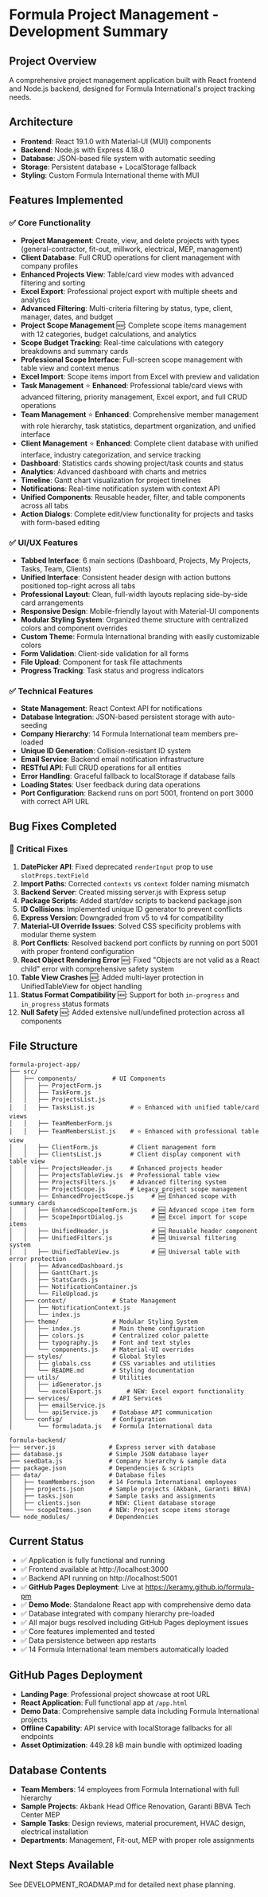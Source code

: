 # Formula Project Management - Development Summary

## Project Overview
A comprehensive project management application built with React frontend and Node.js backend, designed for Formula International's project tracking needs.

## Architecture
- **Frontend**: React 19.1.0 with Material-UI (MUI) components
- **Backend**: Node.js with Express 4.18.0
- **Database**: JSON-based file system with automatic seeding
- **Storage**: Persistent database + LocalStorage fallback
- **Styling**: Custom Formula International theme with MUI

## Features Implemented

### ✅ Core Functionality
- **Project Management**: Create, view, and delete projects with types (general-contractor, fit-out, millwork, electrical, MEP, management)
- **Client Database**: Full CRUD operations for client management with company profiles
- **Enhanced Projects View**: Table/card view modes with advanced filtering and sorting
- **Excel Export**: Professional project export with multiple sheets and analytics
- **Advanced Filtering**: Multi-criteria filtering by status, type, client, manager, dates, and budget
- **Project Scope Management** 🆕: Complete scope items management with 12 categories, budget calculations, and analytics
- **Scope Budget Tracking**: Real-time calculations with category breakdowns and summary cards
- **Professional Scope Interface**: Full-screen scope management with table view and context menus
- **Excel Import**: Scope items import from Excel with preview and validation
- **Task Management** ⭐ **Enhanced**: Professional table/card views with advanced filtering, priority management, Excel export, and full CRUD operations
- **Team Management** ⭐ **Enhanced**: Comprehensive member management with role hierarchy, task statistics, department organization, and unified interface
- **Client Management** ⭐ **Enhanced**: Complete client database with unified interface, industry categorization, and service tracking
- **Dashboard**: Statistics cards showing project/task counts and status
- **Analytics**: Advanced dashboard with charts and metrics
- **Timeline**: Gantt chart visualization for project timelines
- **Notifications**: Real-time notification system with context API
- **Unified Components**: Reusable header, filter, and table components across all tabs
- **Action Dialogs**: Complete edit/view functionality for projects and tasks with form-based editing

### ✅ UI/UX Features
- **Tabbed Interface**: 6 main sections (Dashboard, Projects, My Projects, Tasks, Team, Clients)
- **Unified Interface**: Consistent header design with action buttons positioned top-right across all tabs
- **Professional Layout**: Clean, full-width layouts replacing side-by-side card arrangements
- **Responsive Design**: Mobile-friendly layout with Material-UI components
- **Modular Styling System**: Organized theme structure with centralized colors and component overrides
- **Custom Theme**: Formula International branding with easily customizable colors
- **Form Validation**: Client-side validation for all forms
- **File Upload**: Component for task file attachments
- **Progress Tracking**: Task status and progress indicators

### ✅ Technical Features
- **State Management**: React Context API for notifications
- **Database Integration**: JSON-based persistent storage with auto-seeding
- **Company Hierarchy**: 14 Formula International team members pre-loaded
- **Unique ID Generation**: Collision-resistant ID system
- **Email Service**: Backend email notification infrastructure
- **RESTful API**: Full CRUD operations for all entities
- **Error Handling**: Graceful fallback to localStorage if database fails
- **Loading States**: User feedback during data operations
- **Port Configuration**: Backend runs on port 5001, frontend on port 3000 with correct API URL

## Bug Fixes Completed

### 🔧 Critical Fixes
1. **DatePicker API**: Fixed deprecated `renderInput` prop to use `slotProps.textField`
2. **Import Paths**: Corrected `contexts` vs `context` folder naming mismatch
3. **Backend Server**: Created missing server.js with Express setup
4. **Package Scripts**: Added start/dev scripts to backend package.json
5. **ID Collisions**: Implemented unique ID generator to prevent conflicts
6. **Express Version**: Downgraded from v5 to v4 for compatibility
7. **Material-UI Override Issues**: Solved CSS specificity problems with modular theme system
8. **Port Conflicts**: Resolved backend port conflicts by running on port 5001 with proper frontend configuration
9. **React Object Rendering Error** 🆕: Fixed "Objects are not valid as a React child" error with comprehensive safety system
10. **Table View Crashes** 🆕: Added multi-layer protection in UnifiedTableView for object handling
11. **Status Format Compatibility** 🆕: Support for both `in-progress` and `in_progress` status formats
12. **Null Safety** 🆕: Added extensive null/undefined protection across all components

## File Structure
```
formula-project-app/
├── src/
│   ├── components/          # UI Components
│   │   ├── ProjectForm.js
│   │   ├── TaskForm.js
│   │   ├── ProjectsList.js
│   │   ├── TasksList.js          # ⭐ Enhanced with unified table/card views
│   │   ├── TeamMemberForm.js
│   │   ├── TeamMembersList.js    # ⭐ Enhanced with professional table view
│   │   ├── ClientForm.js         # Client management form
│   │   ├── ClientsList.js        # Client display component with table view
│   │   ├── ProjectsHeader.js     # Enhanced projects header
│   │   ├── ProjectsTableView.js  # Professional table view
│   │   ├── ProjectsFilters.js    # Advanced filtering system
│   │   ├── ProjectScope.js       # Legacy project scope management
│   │   ├── EnhancedProjectScope.js     # 🆕 Enhanced scope with summary cards
│   │   ├── EnhancedScopeItemForm.js    # 🆕 Advanced scope item form
│   │   ├── ScopeImportDialog.js        # 🆕 Excel import for scope items
│   │   ├── UnifiedHeader.js            # 🆕 Reusable header component
│   │   ├── UnifiedFilters.js           # 🆕 Universal filtering system
│   │   ├── UnifiedTableView.js         # 🆕 Universal table with error protection
│   │   ├── AdvancedDashboard.js
│   │   ├── GanttChart.js
│   │   ├── StatsCards.js
│   │   ├── NotificationContainer.js
│   │   └── FileUpload.js
│   ├── context/             # State Management
│   │   ├── NotificationContext.js
│   │   └── index.js
│   ├── theme/               # Modular Styling System
│   │   ├── index.js         # Main theme configuration
│   │   ├── colors.js        # Centralized color palette
│   │   ├── typography.js    # Font and text styles
│   │   └── components.js    # Material-UI overrides
│   ├── styles/              # Global Styles
│   │   ├── globals.css      # CSS variables and utilities
│   │   └── README.md        # Styling documentation
│   ├── utils/               # Utilities
│   │   ├── idGenerator.js
│   │   └── excelExport.js       # NEW: Excel export functionality
│   ├── services/            # API Services
│   │   ├── emailService.js
│   │   └── apiService.js    # Database API communication
│   └── config/              # Configuration
│       └── formuladata.js   # Formula International data

formula-backend/
├── server.js               # Express server with database
├── database.js             # Simple JSON database layer
├── seedData.js             # Company hierarchy & sample data
├── package.json            # Dependencies & scripts
├── data/                   # Database files
│   ├── teamMembers.json    # 14 Formula International employees
│   ├── projects.json       # Sample projects (Akbank, Garanti BBVA)
│   ├── tasks.json          # Sample tasks and assignments
│   ├── clients.json        # NEW: Client database storage
│   └── scopeItems.json     # NEW: Project scope items storage
└── node_modules/           # Dependencies
```

## Current Status
- ✅ Application is fully functional and running
- ✅ Frontend available at http://localhost:3000
- ✅ Backend API running on http://localhost:5001
- ✅ **GitHub Pages Deployment**: Live at https://keramy.github.io/formula-pm
- ✅ **Demo Mode**: Standalone React app with comprehensive demo data
- ✅ Database integrated with company hierarchy pre-loaded
- ✅ All major bugs resolved including GitHub Pages deployment issues
- ✅ Core features implemented and tested
- ✅ Data persistence between app restarts
- ✅ 14 Formula International team members automatically loaded

## GitHub Pages Deployment
- **Landing Page**: Professional project showcase at root URL
- **React Application**: Full functional app at `/app.html`
- **Demo Data**: Comprehensive sample data including Formula International projects
- **Offline Capability**: API service with localStorage fallbacks for all endpoints
- **Asset Optimization**: 449.28 kB main bundle with optimized loading

## Database Contents
- **Team Members**: 14 employees from Formula International with full hierarchy
- **Sample Projects**: Akbank Head Office Renovation, Garanti BBVA Tech Center MEP
- **Sample Tasks**: Design reviews, material procurement, HVAC design, electrical installation
- **Departments**: Management, Fit-out, MEP with proper role assignments

## Next Steps Available
See DEVELOPMENT_ROADMAP.md for detailed next phase planning.